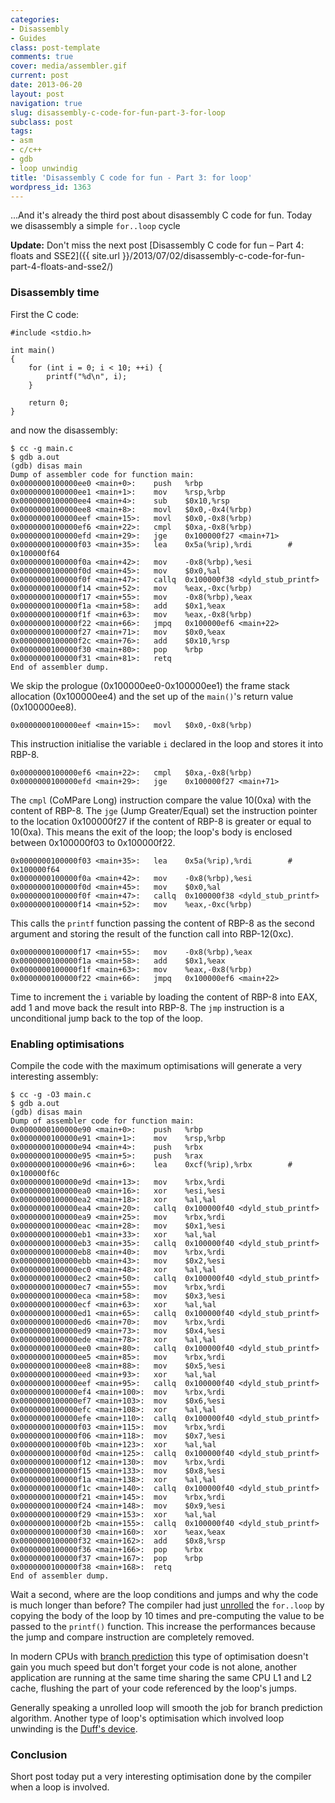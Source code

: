 ```yaml
---
categories:
- Disassembly
- Guides
class: post-template
comments: true
cover: media/assembler.gif
current: post
date: 2013-06-20
layout: post
navigation: true
slug: disassembly-c-code-for-fun-part-3-for-loop
subclass: post
tags:
- asm
- c/c++
- gdb
- loop unwindig
title: 'Disassembly C code for fun - Part 3: for loop'
wordpress_id: 1363
---
```


...And it's already the third post about disassembly C code for fun. Today we disassembly a simple `for..loop` cycle

**Update:** Don't miss the next post [Disassembly C code for fun – Part 4: floats and SSE2]({{ site.url }}/2013/07/02/disassembly-c-code-for-fun-part-4-floats-and-sse2/)

<!-- more -->



### Disassembly time



First the C code:




    #include <stdio.h>

    int main()
    {
        for (int i = 0; i < 10; ++i) {
            printf("%d\n", i);
        }

        return 0;
    }




and now the disassembly:




    $ cc -g main.c
    $ gdb a.out
    (gdb) disas main
    Dump of assembler code for function main:
    0x0000000100000ee0 <main+0>:	push   %rbp
    0x0000000100000ee1 <main+1>:	mov    %rsp,%rbp
    0x0000000100000ee4 <main+4>:	sub    $0x10,%rsp
    0x0000000100000ee8 <main+8>:	movl   $0x0,-0x4(%rbp)
    0x0000000100000eef <main+15>:	movl   $0x0,-0x8(%rbp)
    0x0000000100000ef6 <main+22>:	cmpl   $0xa,-0x8(%rbp)
    0x0000000100000efd <main+29>:	jge    0x100000f27 <main+71>
    0x0000000100000f03 <main+35>:	lea    0x5a(%rip),%rdi        # 0x100000f64
    0x0000000100000f0a <main+42>:	mov    -0x8(%rbp),%esi
    0x0000000100000f0d <main+45>:	mov    $0x0,%al
    0x0000000100000f0f <main+47>:	callq  0x100000f38 <dyld_stub_printf>
    0x0000000100000f14 <main+52>:	mov    %eax,-0xc(%rbp)
    0x0000000100000f17 <main+55>:	mov    -0x8(%rbp),%eax
    0x0000000100000f1a <main+58>:	add    $0x1,%eax
    0x0000000100000f1f <main+63>:	mov    %eax,-0x8(%rbp)
    0x0000000100000f22 <main+66>:	jmpq   0x100000ef6 <main+22>
    0x0000000100000f27 <main+71>:	mov    $0x0,%eax
    0x0000000100000f2c <main+76>:	add    $0x10,%rsp
    0x0000000100000f30 <main+80>:	pop    %rbp
    0x0000000100000f31 <main+81>:	retq
    End of assembler dump.




We skip the prologue (0x100000ee0-0x100000ee1) the frame stack allocation (0x100000ee4) and the set up of the `main()`'s return value (0x100000ee8).




    0x0000000100000eef <main+15>:	movl   $0x0,-0x8(%rbp)




This instruction initialise the variable `i` declared in the loop and stores it into RBP-8.




    0x0000000100000ef6 <main+22>:	cmpl   $0xa,-0x8(%rbp)
    0x0000000100000efd <main+29>:	jge    0x100000f27 <main+71>




The `cmpl` (CoMPare Long) instruction compare the value 10(0xa) with the content of RBP-8. The `jge` (Jump Greater/Equal) set the instruction pointer to the location 0x100000f27 if the content of RBP-8 is greater or equal to 10(0xa). This means the exit of the loop; the loop's body is enclosed between 0x100000f03 to 0x100000f22.




    0x0000000100000f03 <main+35>:	lea    0x5a(%rip),%rdi        # 0x100000f64
    0x0000000100000f0a <main+42>:	mov    -0x8(%rbp),%esi
    0x0000000100000f0d <main+45>:	mov    $0x0,%al
    0x0000000100000f0f <main+47>:	callq  0x100000f38 <dyld_stub_printf>
    0x0000000100000f14 <main+52>:	mov    %eax,-0xc(%rbp)




This calls the `printf` function passing the content of RBP-8 as the second argument and storing the result of the function call into RBP-12(0xc).




    0x0000000100000f17 <main+55>:	mov    -0x8(%rbp),%eax
    0x0000000100000f1a <main+58>:	add    $0x1,%eax
    0x0000000100000f1f <main+63>:	mov    %eax,-0x8(%rbp)
    0x0000000100000f22 <main+66>:	jmpq   0x100000ef6 <main+22>




Time to increment the `i` variable by loading the content of RBP-8 into EAX, add 1 and move back the result into RBP-8. The `jmp` instruction is a unconditional jump back to the top of the loop.



### Enabling optimisations



Compile the code with the maximum optimisations will generate a very interesting assembly:




    $ cc -g -O3 main.c
    $ gdb a.out
    (gdb) disas main
    Dump of assembler code for function main:
    0x0000000100000e90 <main+0>:	push   %rbp
    0x0000000100000e91 <main+1>:	mov    %rsp,%rbp
    0x0000000100000e94 <main+4>:	push   %rbx
    0x0000000100000e95 <main+5>:	push   %rax
    0x0000000100000e96 <main+6>:	lea    0xcf(%rip),%rbx        # 0x100000f6c
    0x0000000100000e9d <main+13>:	mov    %rbx,%rdi
    0x0000000100000ea0 <main+16>:	xor    %esi,%esi
    0x0000000100000ea2 <main+18>:	xor    %al,%al
    0x0000000100000ea4 <main+20>:	callq  0x100000f40 <dyld_stub_printf>
    0x0000000100000ea9 <main+25>:	mov    %rbx,%rdi
    0x0000000100000eac <main+28>:	mov    $0x1,%esi
    0x0000000100000eb1 <main+33>:	xor    %al,%al
    0x0000000100000eb3 <main+35>:	callq  0x100000f40 <dyld_stub_printf>
    0x0000000100000eb8 <main+40>:	mov    %rbx,%rdi
    0x0000000100000ebb <main+43>:	mov    $0x2,%esi
    0x0000000100000ec0 <main+48>:	xor    %al,%al
    0x0000000100000ec2 <main+50>:	callq  0x100000f40 <dyld_stub_printf>
    0x0000000100000ec7 <main+55>:	mov    %rbx,%rdi
    0x0000000100000eca <main+58>:	mov    $0x3,%esi
    0x0000000100000ecf <main+63>:	xor    %al,%al
    0x0000000100000ed1 <main+65>:	callq  0x100000f40 <dyld_stub_printf>
    0x0000000100000ed6 <main+70>:	mov    %rbx,%rdi
    0x0000000100000ed9 <main+73>:	mov    $0x4,%esi
    0x0000000100000ede <main+78>:	xor    %al,%al
    0x0000000100000ee0 <main+80>:	callq  0x100000f40 <dyld_stub_printf>
    0x0000000100000ee5 <main+85>:	mov    %rbx,%rdi
    0x0000000100000ee8 <main+88>:	mov    $0x5,%esi
    0x0000000100000eed <main+93>:	xor    %al,%al
    0x0000000100000eef <main+95>:	callq  0x100000f40 <dyld_stub_printf>
    0x0000000100000ef4 <main+100>:	mov    %rbx,%rdi
    0x0000000100000ef7 <main+103>:	mov    $0x6,%esi
    0x0000000100000efc <main+108>:	xor    %al,%al
    0x0000000100000efe <main+110>:	callq  0x100000f40 <dyld_stub_printf>
    0x0000000100000f03 <main+115>:	mov    %rbx,%rdi
    0x0000000100000f06 <main+118>:	mov    $0x7,%esi
    0x0000000100000f0b <main+123>:	xor    %al,%al
    0x0000000100000f0d <main+125>:	callq  0x100000f40 <dyld_stub_printf>
    0x0000000100000f12 <main+130>:	mov    %rbx,%rdi
    0x0000000100000f15 <main+133>:	mov    $0x8,%esi
    0x0000000100000f1a <main+138>:	xor    %al,%al
    0x0000000100000f1c <main+140>:	callq  0x100000f40 <dyld_stub_printf>
    0x0000000100000f21 <main+145>:	mov    %rbx,%rdi
    0x0000000100000f24 <main+148>:	mov    $0x9,%esi
    0x0000000100000f29 <main+153>:	xor    %al,%al
    0x0000000100000f2b <main+155>:	callq  0x100000f40 <dyld_stub_printf>
    0x0000000100000f30 <main+160>:	xor    %eax,%eax
    0x0000000100000f32 <main+162>:	add    $0x8,%rsp
    0x0000000100000f36 <main+166>:	pop    %rbx
    0x0000000100000f37 <main+167>:	pop    %rbp
    0x0000000100000f38 <main+168>:	retq
    End of assembler dump.




Wait a second, where are the loop conditions and jumps and why the code is much longer than before? The compiler had just [unrolled](http://en.wikipedia.org/wiki/Loop_unwinding) the `for..loop` by copying the body of the loop by 10 times and pre-computing the value to be passed to the `printf()` function. This increase the performances because the jump and compare instruction are completely removed.

In modern CPUs with [branch prediction](http://en.wikipedia.org/wiki/Branch_predictor) this type of optimisation doesn't gain you much speed but don't forget your code is not alone, another application are running at the same time sharing the same CPU L1 and L2 cache, flushing the part of your code referenced by the loop's jumps.

Generally speaking a unrolled loop will smooth the job for branch prediction algorithm. Another type of loop's optimisation which involved loop unwinding is the [Duff's device](http://en.wikipedia.org/wiki/Duff%27s_device).



### Conclusion



Short post today put a very interesting optimisation done by the compiler when a loop is involved.